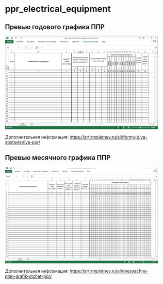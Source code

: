 # ppr_electrical_equipment

## Превью годового графика ППР
![](ppr_year.png)

Дополнительная информация: https://artirmpletnev.ru/all/formy-dlya-sostavleniya-ppr/

## Превью месячного графика ППР
![](ppr_month.png)

Дополнительная информация: https://artirmpletnev.ru/all/mesyachny-plan-grafik-otchet-ppr/
